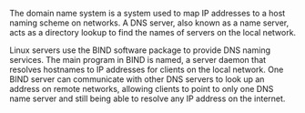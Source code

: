 The domain name system is a system used to map IP addresses to a host naming scheme on networks. A DNS server, also known as a name server, acts as a directory lookup to find the names of servers on the local network.

Linux servers use the BIND software package to provide DNS naming services. The main program in BIND is named, a server daemon that resolves hostnames to IP addresses for clients on the local network. One BIND server can communicate with other DNS servers to look up an address on remote networks, allowing clients to point to only one DNS name server and still being able to resolve any IP address on the internet.